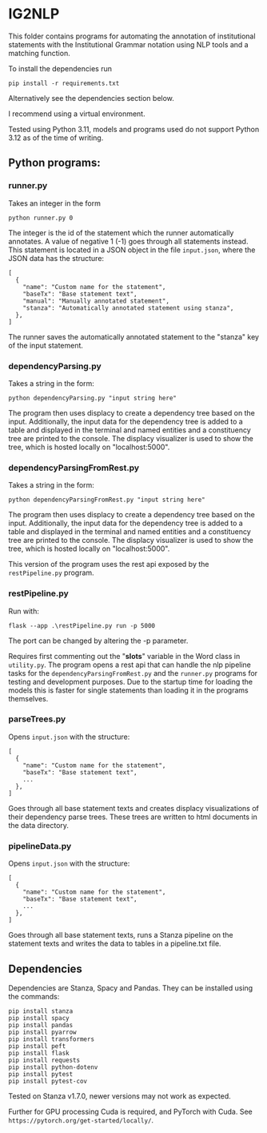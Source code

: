 # IG2NLP

This folder contains programs for automating the annotation of institutional statements with the
Institutional Grammar notation using NLP tools and a matching function.

To install the dependencies run

`pip install -r requirements.txt`

Alternatively see the dependencies section below.

I recommend using a virtual environment.

Tested using Python 3.11, models and programs used do not support Python 3.12 as of the time of writing.

## Python programs:

### runner.py

Takes an integer in the form

`python runner.py 0`

The integer is the id of the statement which the runner automatically annotates. 
A value of negative 1 (-1) goes through all statements instead.
This statement is located in a JSON object in the file 
`input.json`, where the JSON data has the structure:

```
[
  {
    "name": "Custom name for the statement",
    "baseTx": "Base statement text",
    "manual": "Manually annotated statement",
    "stanza": "Automatically annotated statement using stanza",
  },
]
```

The runner saves the automatically annotated statement to the "stanza" key of the input statement.

### dependencyParsing.py
Takes a string in the form:

`python dependencyParsing.py "input string here"`

The program then uses displacy to create a dependency tree based on the input.
Additionally, the input data for the dependency tree is added to a table 
and displayed in the terminal and named entities and a constituency tree are 
printed to the console.
The displacy visualizer is used to show the tree, which is hosted locally on "localhost:5000".

### dependencyParsingFromRest.py

Takes a string in the form:

`python dependencyParsingFromRest.py "input string here"`

The program then uses displacy to create a dependency tree based on the input.
Additionally, the input data for the dependency tree is added to a table 
and displayed in the terminal and named entities and a constituency tree are 
printed to the console.
The displacy visualizer is used to show the tree, which is hosted locally on "localhost:5000".

This version of the program uses the rest api exposed by the `restPipeline.py` program.

### restPipeline.py

Run with: 

`flask --app .\restPipeline.py run -p 5000`

The port can be changed by altering the -p parameter.

Requires first commenting out the "__slots__" variable in the Word class in `utility.py`.
The program opens a rest api that can handle the nlp pipeline tasks for the `dependencyParsingFromRest.py`
and the `runner.py` programs for testing and development purposes. Due to the startup time for loading the models
this is faster for single statements than loading it in the programs themselves.

### parseTrees.py

Opens `input.json` with the structure:

```
[
  {
    "name": "Custom name for the statement",
    "baseTx": "Base statement text",
    ...
  },
]
```

Goes through all base statement texts and creates displacy visualizations of 
their dependency parse trees. These trees are written to html documents in the data directory.

### pipelineData.py

Opens `input.json` with the structure:

```
[
  {
    "name": "Custom name for the statement",
    "baseTx": "Base statement text",
    ...
  },
]
```

Goes through all base statement texts, runs a Stanza pipeline on the statement texts and writes
the data to tables in a pipeline.txt file.

## Dependencies

Dependencies are Stanza, Spacy and Pandas.
They can be installed using the commands:

```
pip install stanza 
pip install spacy
pip install pandas
pip install pyarrow
pip install transformers
pip install peft
pip install flask
pip install requests
pip install python-dotenv
pip install pytest
pip install pytest-cov
```

Tested on Stanza v1.7.0, newer versions may not work as expected.

Further for GPU processing Cuda is required, and PyTorch with Cuda.
See `https://pytorch.org/get-started/locally/`.